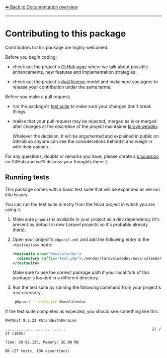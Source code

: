 [⬅️ Back to Documentation overview](/nova-calendar)

---

# Contributing to this package

Contributors to this package are highly welcomed. 

Before you begin coding;

- check out the project's [GitHub page](https://github.com/laravelwebdev/nova-calendar) where we talk about possible enhancements, new features and implementation strategies.

- check out the project's [dual license](/nova-calendar/index.html#license) model and make sure you agree to release your contribution under the same terms.

Before you make a pull request;

- run the package's [test suite](#running-tests) to make sure your changes don't break things

- realise that your pull request may be rejected, merged as is or merged after changes at the discretion of the project maintainer [laravelwebdev](https://github.com/laravelwebdev).

    Whatever the decision, it will be argumented and explained in public on GitHub so anyone can see the considerations behind it and weigh in with their opinion.

For any questions, doubts or remarks you have, please create a [discussion](https://github.com/laravelwebdev/nova-calendar/discussions) on GitHub and we'll discuss your thoughts there :).

## Running tests
This package comes with a basic test suite that will be expanded as we run into issues. 

You can run the test suite directly from the Nova project in which you are using it.

1. Make sure `phpunit` is available in your project as a dev dependency (it's present by default in new Laravel projects so it's probably already there).

1. Open your project's `phpunit.xml` and add the following entry to the `<testsuites>` node:
    ```xml
    <testsuite name="NovaCalendar">
      <directory suffix="Test.php">./vendor/laravelwebdev/nova-calendar</directory>
    </testsuite>
    ```
    Make sure to use the correct package path if your local fork of this package is located in a different directory.

1. Run the test suite by running the following command from your project's root directory:
   ```sh
    phpunit --testsuite NovaCalendar
   ```


If the test suite completes as expected, you should see something like this:

```console
PHPUnit 9.5.23 #StandWithUkraine    

...........................                                       27 / 27 (100%)

Time: 00:02.155, Memory: 26.00 MB

OK (27 tests, 106 assertions)
```